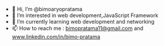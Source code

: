 - 👋 Hi, I’m @bimoaryopratama
- 👀 I’m interested in web development,JavaScript Framework
- 🌱 I’m currently learning web development and networking
- 📫 How to reach me : bimopratama11@gmail.com and www.linkedin.com/in/bimo-pratama

<!---
bimoaryopratama/bimoaryopratama is a ✨ special ✨ repository because its `README.md` (this file) appears on your GitHub profile.
You can click the Preview link to take a look at your changes.
--->
